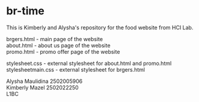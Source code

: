 # br-time
This is Kimberly and Alysha's repository for the food website from HCI Lab.

brgers.html - main page of the website <br>
about.html - about us page of the website <br>
promo.html - promo offer page of the website <br>

stylesheet.css - external stylesheet for about.html and promo.html <br>
stylesheetmain.css - external stylesheet for brgers.html <br>

Alysha Maulidina 2502005906 <br>
Kimberly Mazel 2502022250 <br>
L1BC
